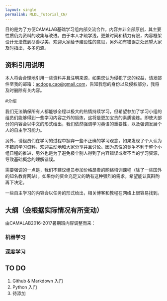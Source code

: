 ```yaml
---
layout: single
permalink: MLDL_Tutorial_CN/
---
```


目的是为了方便CAMALAB基础学习组内部交流合作，内容并非全部原创，其主要性质仍为资料的收集与改进。由于本人才疏学浅，更兼时间和精力有限，内容框架设计无法做到尽善尽美，欢迎大家给予建设性的意见，另外如有错误之处还望大家及时指出，多多包涵。  

## 资料引用说明

本人将会合理地引用一些资料并且注明来源，如果您认为侵犯了您的权益，请发邮件至我的邮箱：acdoge.cao@gmail.com，告知我您的身份以及侵权部分，我将及时删除有关内容。

#介绍

我们无法确保所有人都能够全程以极大的热情持续学习，但希望参加了学习小组的组员们能够得到一些学习内容之外的锻炼，这将是更加宝贵的素质锻炼。即使大部分的内容会以中文的形式给出，我们依然强调学习英语的重要性，以及强调发展个人的自主学习能力。 

另外，请组员们在学习的过程中摒弃一些不正确的学习观念，如果发现了个人认为不错的学习资料，欢迎主动地和大家分享并且讨论。因为恶性的竞争不利于整个小组日程的推进，另外也是为了避免极个别人得到了内容错误或者不当的学习资源，导致基础概念的理解错误。

需要强调的一点是，我们不建议组员参加价格昂贵的网络培训课程（除了一些国外的知名教育网站），如果你的资金充足又的确有这种强烈的需求，希望能认真斟酌再下决定。

一些自主学习的内容会以任务的形式给出，相关博客和教程在网络上很容易找到。  

## 大纲（会根据实际情况有所变动）

由CAMALAB2016-2017暑期班内容调整而来： 

### 机器学习

### 深度学习

## TO DO

1. Github & Markdown 入门
2. Python 入门
3. 待添加
